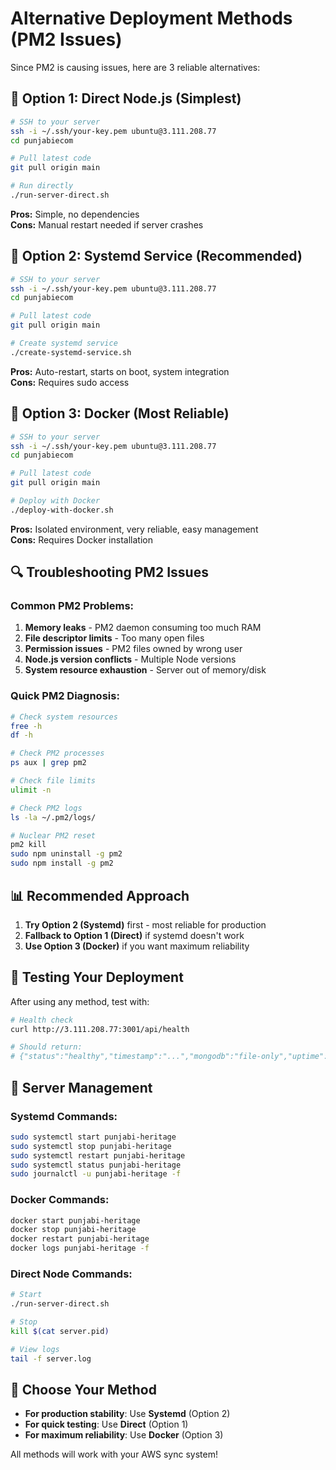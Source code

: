 # Alternative Deployment Methods (PM2 Issues)

Since PM2 is causing issues, here are 3 reliable alternatives:

## 🚀 **Option 1: Direct Node.js (Simplest)**

```bash
# SSH to your server
ssh -i ~/.ssh/your-key.pem ubuntu@3.111.208.77
cd punjabiecom

# Pull latest code
git pull origin main

# Run directly
./run-server-direct.sh
```

**Pros:** Simple, no dependencies  
**Cons:** Manual restart needed if server crashes

## 🔧 **Option 2: Systemd Service (Recommended)**

```bash
# SSH to your server
ssh -i ~/.ssh/your-key.pem ubuntu@3.111.208.77
cd punjabiecom

# Pull latest code
git pull origin main

# Create systemd service
./create-systemd-service.sh
```

**Pros:** Auto-restart, starts on boot, system integration  
**Cons:** Requires sudo access

## 🐳 **Option 3: Docker (Most Reliable)**

```bash
# SSH to your server
ssh -i ~/.ssh/your-key.pem ubuntu@3.111.208.77
cd punjabiecom

# Pull latest code
git pull origin main

# Deploy with Docker
./deploy-with-docker.sh
```

**Pros:** Isolated environment, very reliable, easy management  
**Cons:** Requires Docker installation

## 🔍 **Troubleshooting PM2 Issues**

### Common PM2 Problems:
1. **Memory leaks** - PM2 daemon consuming too much RAM
2. **File descriptor limits** - Too many open files
3. **Permission issues** - PM2 files owned by wrong user
4. **Node.js version conflicts** - Multiple Node versions
5. **System resource exhaustion** - Server out of memory/disk

### Quick PM2 Diagnosis:
```bash
# Check system resources
free -h
df -h

# Check PM2 processes
ps aux | grep pm2

# Check file limits
ulimit -n

# Check PM2 logs
ls -la ~/.pm2/logs/

# Nuclear PM2 reset
pm2 kill
sudo npm uninstall -g pm2
sudo npm install -g pm2
```

## 📊 **Recommended Approach**

1. **Try Option 2 (Systemd)** first - most reliable for production
2. **Fallback to Option 1 (Direct)** if systemd doesn't work
3. **Use Option 3 (Docker)** if you want maximum reliability

## 🧪 **Testing Your Deployment**

After using any method, test with:

```bash
# Health check
curl http://3.111.208.77:3001/api/health

# Should return:
# {"status":"healthy","timestamp":"...","mongodb":"file-only","uptime":...}
```

## 🔄 **Server Management**

### Systemd Commands:
```bash
sudo systemctl start punjabi-heritage
sudo systemctl stop punjabi-heritage
sudo systemctl restart punjabi-heritage
sudo systemctl status punjabi-heritage
sudo journalctl -u punjabi-heritage -f
```

### Docker Commands:
```bash
docker start punjabi-heritage
docker stop punjabi-heritage
docker restart punjabi-heritage
docker logs punjabi-heritage -f
```

### Direct Node Commands:
```bash
# Start
./run-server-direct.sh

# Stop
kill $(cat server.pid)

# View logs
tail -f server.log
```

## 🎯 **Choose Your Method**

- **For production stability**: Use **Systemd** (Option 2)
- **For quick testing**: Use **Direct** (Option 1)  
- **For maximum reliability**: Use **Docker** (Option 3)

All methods will work with your AWS sync system!
